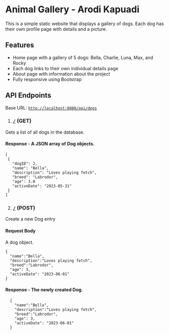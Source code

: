 # Animal Gallery - Arodi Kapuadi

This is a simple static website that displays a gallery of dogs. Each dog has their own profile page with details and a picture.

## Features

- Home page with a gallery of 5 dogs: Bella, Charlie, Luna, Max, and Rocky
- Each dog links to their own individual details page
- About page with information about the project
- Fully responsive using Bootstrap


## API Endpoints
Base URL: [`http://localhost:8080/api/dogs`](http://localhost:8080/api/dogs)


1. ### [`/`](http://localhost:8080/api/dogs) (GET)
Gets a list of all dogs in the database.

#### Response - A JSON array of Dog objects.

 ```
[
  {
    "dogID": 2,
    "name": "Bella",
    "description": "Loves playing fetch",
    "breed": "Labrodor",
    "age": 3.0
    "activeDate": "2023-05-31"
  }
]
```
2. ### [`/`](http://localhost:8080/students) (POST)
Create  a new Dog entry

#### Request Body
A dog object.
```
{
  "name":"Bella",
  "description":"Loves playing fetch",
  "breed":"Labrodor",
  "age": 3,
  "activeDate": "2023-06-01"
}
```
#### Response - The newly created Dog.

```
  {
    "name":"Bella",
    "description":"Loves playing fetch",
    "breed":"Labrodor",
    "age": 3,
    "activeDate": "2023-06-01"
  }
```

